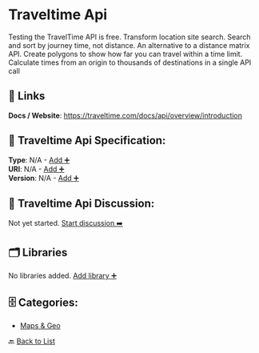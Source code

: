 # Traveltime Api

Testing the TravelTime API is free. Transform location site search.  Search and sort by journey time, not distance. An alternative to a distance matrix API. Create polygons to show how far you can travel within a time limit. Calculate times from an origin to thousands of destinations in a single API call

##  🔗 Links
**Docs / Website**: https://traveltime.com/docs/api/overview/introduction

## 🧬 Traveltime Api Specification:
**Type**: N/A - [Add ➕](https://github.com/apis-list/apis-list/edit/main/apis.yaml#L20136)  
**URI**: N/A - [Add ➕](https://github.com/apis-list/apis-list/edit/main/apis.yaml#L20136)  
**Version**: N/A - [Add ➕](https://github.com/apis-list/apis-list/edit/main/apis.yaml#L20136)

## 💬 Traveltime Api Discussion:
Not yet started. [Start discussion ➡️](https://github.com/apis-list/apis-list/discussions/new)

## 🗂️ Libraries

No libraries added. [Add library ➕](https://github.com/apis-list/apis-list/edit/main/apis.yaml#L20136)    


## 🗄️ Categories:
- [Maps & Geo](https://github.com/apis-list/apis-list#maps--geo-)

🔙  [Back to List](https://github.com/apis-list/apis-list)
